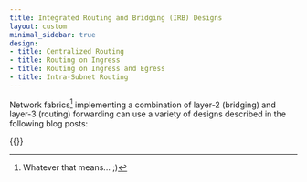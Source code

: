 ```yaml
---
title: Integrated Routing and Bridging (IRB) Designs
layout: custom
minimal_sidebar: true
design:
- title: Centralized Routing
- title: Routing on Ingress
- title: Routing on Ingress and Egress
- title: Intra-Subnet Routing
---
```

Network fabrics[^FM] implementing a combination of layer-2 (bridging) and layer-3 (routing) forwarding can use a variety of designs described in the following blog posts:

{{<series-listing tag="design" soon="design">}}

[^FM]: Whatever that means... ;)
